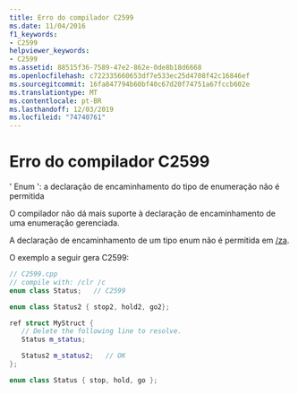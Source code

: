 ```yaml
---
title: Erro do compilador C2599
ms.date: 11/04/2016
f1_keywords:
- C2599
helpviewer_keywords:
- C2599
ms.assetid: 88515f36-7589-47e2-862e-0de8b18d6668
ms.openlocfilehash: c722335660653df7e533ec25d4708f42c16846ef
ms.sourcegitcommit: 16fa847794b60bf40c67d20f74751a67fccb602e
ms.translationtype: MT
ms.contentlocale: pt-BR
ms.lasthandoff: 12/03/2019
ms.locfileid: "74740761"
---
```

# <a name="compiler-error-c2599"></a>Erro do compilador C2599

' Enum ': a declaração de encaminhamento do tipo de enumeração não é permitida

O compilador não dá mais suporte à declaração de encaminhamento de uma enumeração gerenciada.

A declaração de encaminhamento de um tipo enum não é permitida em [/za](../../build/reference/za-ze-disable-language-extensions.md).

O exemplo a seguir gera C2599:

```cpp
// C2599.cpp
// compile with: /clr /c
enum class Status;   // C2599

enum class Status2 { stop2, hold2, go2};

ref struct MyStruct {
   // Delete the following line to resolve.
   Status m_status;

   Status2 m_status2;   // OK
};

enum class Status { stop, hold, go };
```
